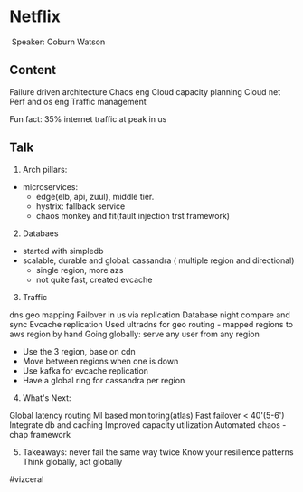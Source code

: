 # Netflix
​
Speaker: Coburn Watson

## Content
  Failure driven architecture
  Chaos eng
  Cloud capacity planning
  Cloud net
  Perf and os eng
  Traffic management

Fun fact: 35% internet traffic at peak in us

## Talk

1. Arch pillars:
- microservices:
  - edge(elb, api, zuul), middle tier.
  - hystrix: fallback service
  - chaos monkey and fit(fault injection trst framework)

2. Databaes

- started with simpledb
- scalable, durable and global: cassandra
( multiple region and directional)
  - single region, more azs
  - not quite fast, created evcache

3. Traffic

dns geo mapping
Failover in us via replication
Database night compare and sync
Evcache replication
Used ultradns for geo routing - mapped regions to aws region by hand
Going globally: serve any user from any region
  - Use the 3 region, base on cdn
  - Move between regions when one is down
  - Use kafka for evcache replication
  - Have a global ring for cassandra per region

4. What's Next:

Global latency routing
Ml based monitoring(atlas)
Fast failover < 40'(5-6')
Integrate db and caching
Improved capacity utilization
Automated chaos - chap framework

5. Takeaways:
never fail the same way twice
Know your resilience patterns
Think globally, act globally

#vizceral
